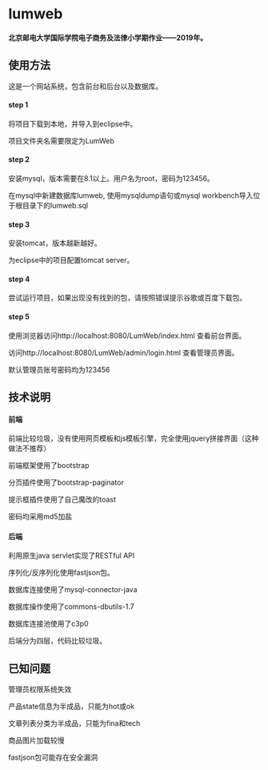 # lumweb

#### 北京邮电大学国际学院电子商务及法律小学期作业——2019年。



## 使用方法

这是一个网站系统，包含前台和后台以及数据库。

#### step 1

将项目下载到本地，并导入到eclipse中。

项目文件夹名需要限定为LumWeb

#### step 2

安装mysql，版本需要在8.1以上。用户名为root，密码为123456。

在mysql中新建数据库lumweb, 使用mysqldump语句或mysql workbench导入位于根目录下的lumweb.sql

#### step 3

安装tomcat，版本越新越好。

为eclipse中的项目配置tomcat server。

#### step 4

尝试运行项目，如果出现没有找到的包，请按照错误提示谷歌或百度下载包。

#### step 5

使用浏览器访问http://localhost:8080/LumWeb/index.html 查看前台界面。

访问http://localhost:8080/LumWeb/admin/login.html 查看管理员界面。

默认管理员账号密码均为123456


## 技术说明

#### 前端

前端比较垃圾，没有使用网页模板和js模板引擎，完全使用jquery拼接界面（这种做法不推荐）

前端框架使用了bootstrap

分页插件使用了bootstrap-paginator

提示框插件使用了自己魔改的toast

密码均采用md5加盐

#### 后端

利用原生java servlet实现了RESTful API

序列化/反序列化使用fastjson包。

数据库连接使用了mysql-connector-java

数据库操作使用了commons-dbutils-1.7

数据库连接池使用了c3p0

后端分为四层，代码比较垃圾。

## 已知问题

管理员权限系统失效

产品state信息为半成品，只能为hot或ok

文章列表分类为半成品，只能为fina和tech

商品图片加载较慢

fastjson包可能存在安全漏洞
